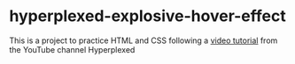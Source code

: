 # hyperplexed-explosive-hover-effect
 This is a project to practice HTML and CSS following a [video tutorial](https://www.youtube.com/watch?v=owpaafxvkjU) from the YouTube channel Hyperplexed

